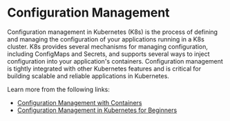 # Configuration Management

Configuration management in Kubernetes (K8s) is the process of defining and managing the configuration of your applications running in a K8s cluster. K8s provides several mechanisms for managing configuration, including ConfigMaps and Secrets, and supports several ways to inject configuration into your application's containers. Configuration management is tightly integrated with other Kubernetes features and is critical for building scalable and reliable applications in Kubernetes.

Learn more from the following links:

- [Configuration Management with Containers](https://kubernetes.io/blog/2016/04/configuration-management-with-containers/)
- [Configuration Management in Kubernetes for Beginners](https://www.youtube.com/watch?v=o-gXx7r7Rz4)
